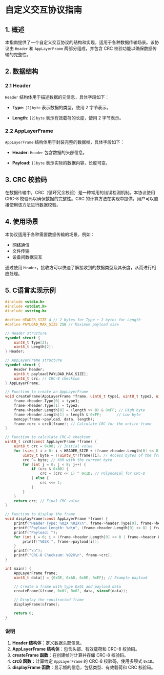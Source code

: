 # 自定义交互协议指南

## 1. 概述

本指南提供了一个自定义交互协议的结构和实现，适用于各种数据传输场景。该协议由 `Header` 和 `AppLayerFrame` 两部分组成，并包含 CRC 校验功能以确保数据传输的完整性。

## 2. 数据结构

### 2.1 Header

`Header` 结构体用于描述数据的元信息，具体字段如下：

- **Type**: `[2]byte`
  表示数据的类型，使用 2 字节表示。

- **Length**: `[2]byte`
  表示有效载荷的长度，使用 2 字节表示。

### 2.2 AppLayerFrame

`AppLayerFrame` 结构体用于封装完整的数据帧，具体字段如下：

- **Header**: `Header`
  包含数据的头部信息。

- **Payload**: `[]byte`
  表示实际的数据内容，长度可变。

## 3. CRC 校验码

在数据传输中，CRC（循环冗余校验）是一种常用的错误检测机制。本协议使用 CRC-8 校验码以确保数据的完整性。CRC 的计算方法在实现中提供，用户可以直接使用该方法进行数据校验。

## 4. 使用场景

本协议适用于各种需要数据传输的场景，例如：

- 网络通信
- 文件传输
- 设备间数据交互

通过使用 `Header`，接收方可以快速了解接收到的数据类型及其长度，从而进行相应处理。

## 5. C语言实现示例
```c
#include <stdio.h>
#include <stdint.h>
#include <string.h>

#define HEADER_SIZE 4 // 2 bytes for Type + 2 bytes for Length
#define PAYLOAD_MAX_SIZE 256 // Maximum payload size

// Header structure
typedef struct {
    uint8_t Type[2];
    uint8_t Length[2];
} Header;

// AppLayerFrame structure
typedef struct {
    Header header;
    uint8_t payload[PAYLOAD_MAX_SIZE];
    uint8_t crc; // CRC-8 checksum
} AppLayerFrame;

// Function to create an AppLayerFrame
void createFrame(AppLayerFrame *frame, uint8_t type1, uint8_t type2, uint8_t *data, uint16_t length) {
    frame->header.Type[0] = type1;
    frame->header.Type[1] = type2;
    frame->header.Length[0] = (length >> 8) & 0xFF; // High byte
    frame->header.Length[1] = length & 0xFF;       // Low byte
    memcpy(frame->payload, data, length);
    frame->crc = crc8(frame); // Calculate CRC for the entire frame
}

// Function to calculate CRC-8 checksum
uint8_t crc8(const AppLayerFrame *frame) {
    uint8_t crc = 0x00; // Initial value
    for (size_t i = 0; i < HEADER_SIZE + (frame->header.Length[0] << 8 | frame->header.Length[1]); i++) {
        uint8_t byte = ((uint8_t*)frame)[i]; // Access bytes of the frame
        crc ^= byte; // XOR with the current byte
        for (int j = 0; j < 8; j++) {
            if (crc & 0x80) {
                crc = (crc << 1) ^ 0x1D; // Polynomial for CRC-8
            } else {
                crc <<= 1;
            }
        }
    }
    return crc; // Final CRC value
}

// Function to display the frame
void displayFrame(const AppLayerFrame *frame) {
    printf("Header Type: %02X %02X\n", frame->header.Type[0], frame->header.Type[1]);
    printf("Payload Length: %d\n", (frame->header.Length[0] << 8) | frame->header.Length[1]);
    printf("Payload: ");
    for (int i = 0; i < (frame->header.Length[0] << 8 | frame->header.Length[1]); i++) {
        printf("%02X ", frame->payload[i]);
    }
    printf("\n");
    printf("CRC-8 Checksum: %02X\n", frame->crc);
}

int main() {
    AppLayerFrame frame;
    uint8_t data[] = {0xDE, 0xAD, 0xBE, 0xEF}; // Example payload

    // Create a frame with type 0x01 and payload data
    createFrame(&frame, 0x01, 0x02, data, sizeof(data));

    // Display the constructed frame
    displayFrame(&frame);

    return 0;
}
```

### 说明

1. **Header 结构体**：定义数据头部信息。
2. **AppLayerFrame 结构体**：包含头部、有效载荷和 CRC-8 校验码。
3. **createFrame 函数**：在创建帧时计算并存储 CRC-8 校验码。
4. **crc8 函数**：计算给定 `AppLayerFrame` 的 CRC-8 校验码，使用多项式 `0x1D`。
5. **displayFrame 函数**：显示帧的信息，包括类型、有效载荷和 CRC 校验码。
